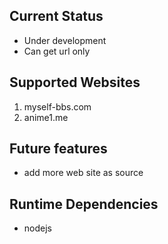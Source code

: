 ## Current Status
- Under development
- Can get url only
## Supported Websites
1. myself-bbs.com
2. anime1.me
## Future features
- add more web site as source
## Runtime Dependencies
- nodejs
